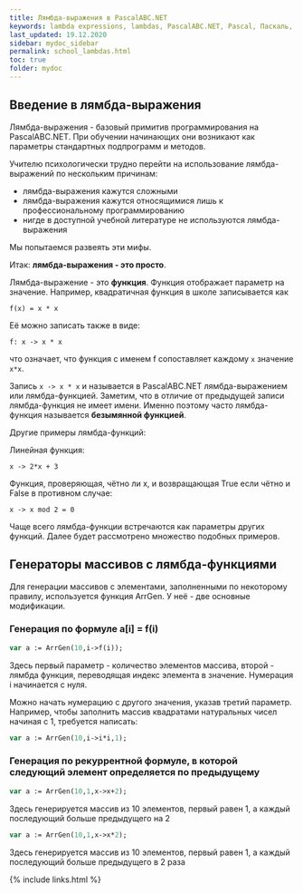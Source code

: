```yaml
---
title: Лямбда-выражения в PascalABC.NET
keywords: lambda expressions, lambdas, PascalABC.NET, Pascal, Паскаль, лямбда-выражения, безымянные функции
last_updated: 19.12.2020
sidebar: mydoc_sidebar
permalink: school_lambdas.html
toc: true
folder: mydoc
---
```


## Введение в лямбда-выражения

Лямбда-выражения - базовый примитив программирования на PascalABC.NET. При обучении начинающих они возникают как параметры стандартных подпрограмм и методов.

Учителю психологически трудно перейти на использование лямбда-выражений по нескольким причинам:
- лямбда-выражения кажутся сложными
- лямбда-выражения кажутся относящимися лишь к профессиональному программированию
- нигде в доступной учебной литературе не используются лямбда-выражения

Мы попытаемся развеять эти мифы. 

Итак: **лямбда-выражения - это просто**.

Лямбда-выражение - это **функция**. Функция отображает параметр на значение. Например, квадратичная функция в школе записывается как

```
f(x) = x * x
```
Её можно записать также в виде:
```
f: x -> x * x
```
что означает, что функция с именем f сопоставляет каждому `x` значение `x*x`. 

Запись `x -> x * x` и называется в PascalABC.NET лямбда-выражением или лямбда-функцией. Заметим, что в отличие от предыдущей записи лямбда-функция не имеет имени. Именно поэтому часто лямбда-функция называется **безымянной функцией**.

Другие примеры лямбда-функций: 

Линейная функция:
```
x -> 2*x + 3
```

Функция, проверяющая, чётно ли x, и возвращающая True если чётно и False в противном случае:
```
x -> x mod 2 = 0
```

Чаще всего лямбда-функции встречаются как параметры других функций. Далее будет рассмотрено множество подобных примеров.

## Генераторы массивов с лямбда-функциями

Для генерации массивов с элементами, заполненными по некоторому правилу, используется функция ArrGen. У неё - две основные модификации.

### Генерация по формуле a[i] = f(i)
```pascal
var a := ArrGen(10,i->f(i));
```

Здесь первый параметр - количество элементов массива, второй - лямбда функция, переводящая индекс элемента в значение. Нумерация i начинается с нуля. 

Можно начать нумерацию с другого значения, указав третий параметр. Например, чтобы заполнить массив квадратами натуральных чисел начиная с 1, требуется написать: 

```pascal
var a := ArrGen(10,i->i*i,1);
```

### Генерация по рекуррентной формуле, в которой следующий элемент определяется по предыдущему
```pascal
var a := ArrGen(10,1,x->x+2);
```

Здесь генерируется массив из 10 элементов, первый равен 1, а каждый последующий больше предыдущего на 2

```pascal
var a := ArrGen(10,1,x->x*2);
```

Здесь генерируется массив из 10 элементов, первый равен 1, а каждый последующий больше предыдущего в 2 раза

{% include links.html %}
